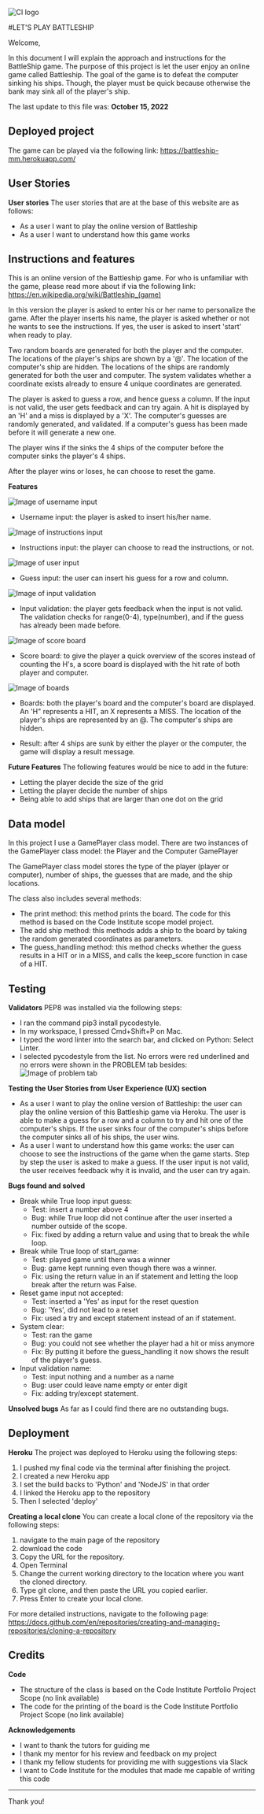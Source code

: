 ![CI logo](https://codeinstitute.s3.amazonaws.com/fullstack/ci_logo_small.png)

#LET'S PLAY BATTLESHIP

Welcome,

In this document I will explain the approach and instructions for the BattleShip game. The purpose of this project is let the user enjoy an online game called Battleship. The goal of the game is to defeat the computer sinking his ships. Though, the player must be quick because otherwise the bank may sink all of the player's ship. 

The last update to this file was: **October 15, 2022**

## Deployed project
The game can be played via the following link: https://battleship-mm.herokuapp.com/

## User Stories
**User stories**
The user stories that are at the base of this website are as follows:

* As a user I want to play the online version of Battleship
* As a user I want to understand how this game works

## Instructions and features
This is an online version of the Battleship game. For who is unfamiliar with the game, please read more about if via the following link: https://en.wikipedia.org/wiki/Battleship_(game)

In this version the player is asked to enter his or her name to personalize the game.
After the player inserts his name, the player is asked whether or not he wants to see the instructions.
If yes, the user is asked to insert 'start' when ready to play.

Two random boards are generated for both the player and the computer. The locations of the player's ships are shown by a '@'.
The location of the computer's ship are hidden.
The locations of the ships are randomly generated for both the user and computer. The system validates whether a coordinate exists already to ensure 4 unique coordinates are generated.

The player is asked to guess a row, and hence guess a column. If the input is not valid, the user gets feedback and can try again.
A hit is displayed by an 'H' and a miss is displayed by a 'X'.
The computer's guesses are randomly generated, and validated. If a computer's guess has been made before it will generate a new one.

The player wins if the sinks the 4 ships of the computer before the computer sinks the player's 4 ships. 

After the player wins or loses, he can choose to reset the game.

**Features**

![Image of username input](./assets/images/username_input.png)
* Username input: the player is asked to insert his/her name.

![Image of instructions input](./assets/images/instructions_input.png)
* Instructions input: the player can choose to read the instructions, or not.

![Image of user input](./assets/images/userinput.png)
* Guess input: the user can insert his guess for a row and column.

![Image of input validation](./assets/images/userfeedback.png)
* Input validation: the player gets feedback when the input is not valid. The validation checks for range(0-4), type(number), and if the guess has already been made before.

![Image of score board](./assets/images/scoreboard.png)
* Score board: to give the player a quick overview of the scores instead of counting the H's, a score board is displayed with the hit rate of both player and computer.

![Image of boards](./assets/images/displayboard_hitsandmisses.png)
* Boards: both the player's board and the computer's board are displayed. An 'H" represents a HIT, an X represents a MISS. The location of the player's ships are represented by an @. The computer's ships are hidden.

* Result: after 4 ships are sunk by either the player or the computer, the game will display a result message.

**Future Features**
The following features would be nice to add in the future:

* Letting the player decide the size of the grid
* Letting the player decide the number of ships
* Being able to add ships that are larger than one dot on the grid

## Data model
In this project I use a GamePlayer class model. There are two instances of the GamePlayer class model: the Player and the Computer GamePlayer 

The GamePlayer class model stores the type of the player (player or computer), number of ships, the guesses that are made, and the ship locations.

The class also includes several methods:
* The print method: this method prints the board. The code for this method is based on the Code Institute scope model project.
* The add ship method: this methods adds a ship to the board by taking the random generated coordinates as parameters.
* The guess_handling method: this method checks whether the guess results in a HIT or in a MISS, and calls the keep_score function in case of a HIT.


## Testing
**Validators**
PEP8 was installed via the following steps:
* I ran the command pip3 install pycodestyle.
* In my workspace, I pressed Cmd+Shift+P on Mac.
* I typed the word linter into the search bar, and clicked on Python: Select Linter.
* I selected pycodestyle from the list.
No errors were red underlined and no errors were shown in the PROBLEM tab besides:
![Image of problem tab](./assets/images/warnings_problemtab.png)


**Testing the User Stories from User Experience (UX) section**
* As a user I want to play the online version of Battleship: the user can play the online version of this Battleship game via Heroku. The user is able to make a guess for a row and a column to try and hit one of the computer's ships. If the user sinks four of the computer's ships before the computer sinks all of his ships, the user wins.
* As a user I want to understand how this game works: the user can choose to see the instructions of the game when the game starts. Step by step the user is asked to make a guess. If the user input is not valid, the user receives feedback why it is invalid, and the user can try again.

**Bugs found and solved**
* Break while True loop input guess:
     * Test: insert a number above 4
     * Bug: while True loop did not continue after the user inserted a number outside of the scope. 
     * Fix: fixed by adding a return value and using that to break the while loop.
* Break while True loop of start_game:
     * Test: played game until there was a winner
     * Bug: game kept running even though there was a winner.
     * Fix: using the return value in an if statement and letting the loop break after the return was False.
* Reset game input not accepted:
     * Test: inserted a 'Yes' as input for the reset question
     * Bug: 'Yes', did not lead to a reset
     * Fix: used a try and except statement instead of an if statement.
* System clear: 
     * Test: ran the game
     * Bug: you could not see whether the player had a hit or miss anymore
     * Fix: By putting it before the guess_handling it now shows the result of the player's guess.
* Input validation name:
     * Test: input nothing and a number as a name
     * Bug: user could leave name empty or enter digit
     * Fix: adding try/except statement.

**Unsolved bugs**
As far as I could find there are no outstanding bugs.

## Deployment
**Heroku**
The project was deployed to Heroku using the following steps:
1. I pushed my final code via the terminal after finishing the project.
2. I created a new Heroku app
3. I set the build backs to 'Python' and 'NodeJS' in that order
4. I linked the Heroku app to the repository
5. Then I selected 'deploy'

**Creating a local clone**
You can create a local clone of the repository via the following steps:
1. navigate to the main page of the repository
2. download the code
3. Copy the URL for the repository.
4. Open Terminal
5. Change the current working directory to the location where you want the cloned directory.
6. Type git clone, and then paste the URL you copied earlier.
7. Press Enter to create your local clone.

For more detailed instructions, navigate to the following page:
https://docs.github.com/en/repositories/creating-and-managing-repositories/cloning-a-repository

## Credits
**Code**
* The structure of the class is based on the Code Institute Portfolio Project Scope (no link available)
* The code for the printing of the board is the Code Institute Portfolio Project Scope (no link available)

**Acknowledgements**
* I want to thank the tutors for guiding me 
* I thank my mentor for his review and feedback on my project
* I thank my fellow students for providing me with suggestions via Slack
* I want to Code Institute for the modules that made me capable of writing this code
---

Thank you!